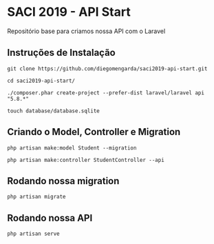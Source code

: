 # SACI 2019 - API Start
Repositório base para criamos nossa API com o Laravel


## Instruções de Instalação
```
git clone https://github.com/diegomengarda/saci2019-api-start.git

cd saci2019-api-start/

./composer.phar create-project --prefer-dist laravel/laravel api "5.8.*"

touch database/database.sqlite
```

## Criando o Model, Controller e Migration
```
php artisan make:model Student --migration

php artisan make:controller StudentController --api
```

## Rodando nossa migration
```
php artisan migrate
```

## Rodando nossa API
```
php artisan serve
```
